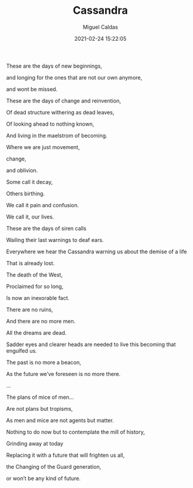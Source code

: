 ﻿---
layout: source/_posts
title: Cassandra
author: Miguel Caldas
date: 2021-02-24 15:22:05
---


These are the days of new beginnings,

 

and longing for  the ones that are not our own anymore,

and wont be missed.

 

 

 

These are the days of change and reinvention,

Of dead structure withering as dead leaves,

Of looking ahead to nothing known,

And living in the maelstrom of becoming.

Where we are just movement,

change,

and oblivion.

 

 

Some call it decay,

Others birthing.

 

We call it pain and confusion.

 

We call it, our lives.

 

 

These are the days of siren calls

Wailing their last warnings to deaf ears.

Everywhere we hear the Cassandra warning us about the demise of a life

That is already lost.

 

The death of the West,

Proclaimed for so long,

Is now an inexorable fact.

 

There are no ruins,

And there are no more men.

All the dreams are dead.

 

Sadder eyes and clearer heads are needed to live this becoming that engulfed us.

The past is no more a beacon,

As the future we’ve foreseen is no more there.

…

The plans of mice of men…

Are not plans but tropisms,

As men and mice are not agents but matter.

 

Nothing to do now but to contemplate the mill of history,

Grinding away at today

Replacing it with a future  that will frighten us all,

the Changing of the Guard generation,

or won’t be any kind of future.
